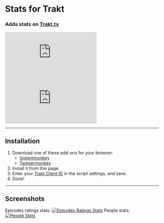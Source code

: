 # Stats for Trakt

### Adds stats on [Trakt.tv](https://trakt.tv/)

[![Version](https://flat.badgen.net/runkit/iFelix18/userscript-version/Trakt-Userscripts/userscripts/meta/stats-for-trakt.meta.js)](#)
[![Size](https://flat.badgen.net/badgesize/normal/iFelix18/Trakt-Userscripts/master/userscripts/stats-for-trakt.user.js)](#)

---

## Installation

1. Download one of these add-ons for your browser:
    - [Violentmonkey](https://violentmonkey.github.io/)
    - [Tampermonkey](https://www.tampermonkey.net/)
2. Install it from this page.
3. Enter your [Trakt Client ID](https://trakt.tv/oauth/applications/new) in the script settings, and save.
4. Done!

---

## Screenshots

Episodes ratings stats:
[![Episodes Ratings Stats](https://i.imgur.com/06S2SDt.png "Episodes Ratings Stats")](#)
People stats:
[![People Stats](https://i.imgur.com/DSXu3Ge.png "People Stats")](#)
